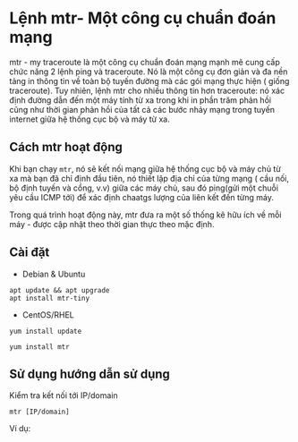 # Lệnh mtr- Một công cụ chuẩn đoán mạng

mtr - my traceroute là một công cụ chuẩn đoán mạng mạnh mẽ cung cấp chức năng 2 lệnh ping và traceroute. Nó là một công cụ đơn giản và đa nền tảng in thông tin về toàn bộ tuyến đường mà các gói mạng thực hiện ( giống traceroute). Tuy nhiên, lệnh mtr cho nhiều thông tin hơn traceroute: nó xác định đường dẫn đến một máy tính từ xa trong khi in phần trăm phản hồi cũng như thời gian phản hồi của tất cả các bước nhảy mạng trong tuyến internet giữa hệ thống cục bộ và máy từ xa.

## Cách mtr hoạt động

Khi bạn chạy `mtr`, nó sẽ kết nối mạng giữa hệ thống cục bộ và máy chủ từ xa mà bạn đã chỉ định đầu tiên, nó thiết lập địa chỉ của từng mạng ( cầu nối, bộ định tuyến và cổng, v.v) giữa các máy chủ, sau đó ping(gửi một chuỗi yêu cầu ICMP tới) để xác định chaatgs lượng của liên kết đến từng máy.

Trong quá trình hoạt động này, mtr đưa ra một số thống kê hữu ích về mỗi máy - được cập nhật theo thời gian thực theo mặc định.

## Cài đặt

* Debian & Ubuntu

```
apt update && apt upgrade
apt install mtr-tiny
```
* CentOS/RHEL

`yum install update`

`yum install mtr`

## Sử dụng hướng dẫn sử dụng

Kiểm tra kết nối tới IP/domain

`mtr [IP/domain]`

Ví dụ:

